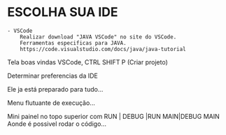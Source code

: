 # ESCOLHA SUA IDE
    - VSCode
        Realizar download "JAVA VSCode" no site do VSCode.
        Ferramentas especificas para JAVA.
        https://code.visualstudio.com/docs/java/java-tutorial


Tela boas vindas VSCode, CTRL SHIFT P (Criar projeto)

Determinar preferencias da IDE

Ele ja está preparado para tudo...

Menu flutuante de execução...

Mini painel no topo superior com RUN | DEBUG |RUN MAIN|DEBUG MAIN
Aonde é possivel rodar o código...